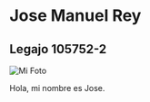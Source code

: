 # Jose Manuel Rey

## Legajo 105752-2

![Mi Foto](https://photos.google.com/photo/AF1QipMpH9dJe4A_LAHOycvo7qYjTNIMl3YwNZSV3Tqw)


Hola, mi nombre es Jose.
